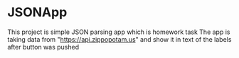 # JSONApp
This project is simple JSON parsing app which is homework task 
The app is taking data from "https://api.zippopotam.us" and show it in text of the labels after button was pushed

